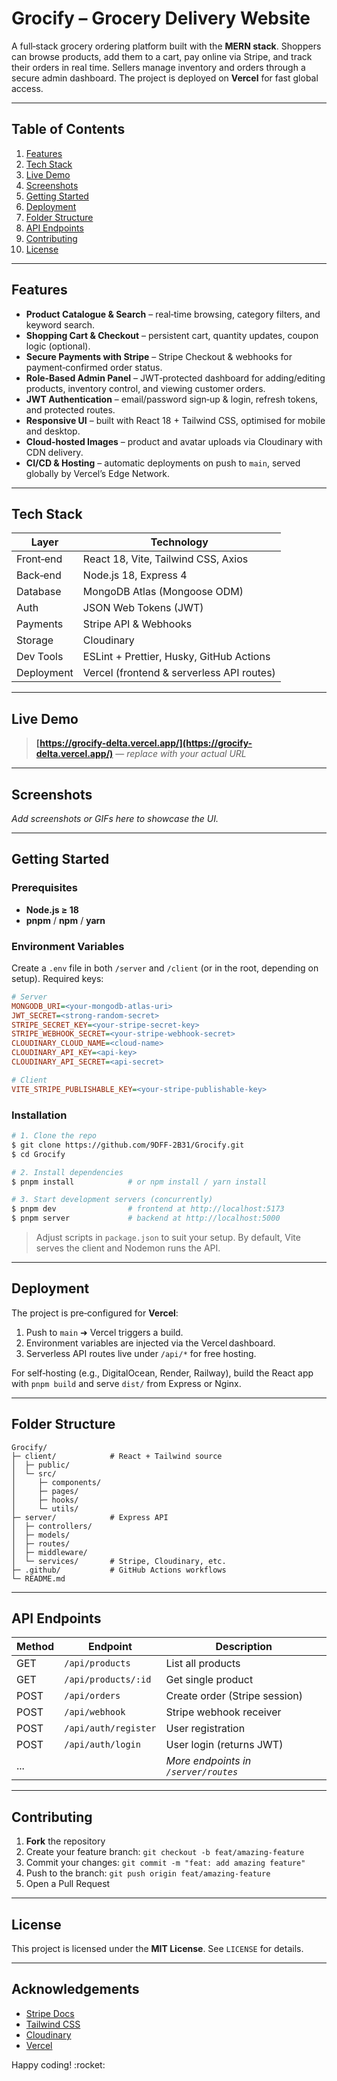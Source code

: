 # Grocify – Grocery Delivery Website

A full‑stack grocery ordering platform built with the **MERN stack**. Shoppers can browse products, add them to a cart, pay online via Stripe, and track their orders in real time. Sellers manage inventory and orders through a secure admin dashboard. The project is deployed on **Vercel** for fast global access.

---

## Table of Contents

1. [Features](#features)
2. [Tech Stack](#tech-stack)
3. [Live Demo](#live-demo)
4. [Screenshots](#screenshots)
5. [Getting Started](#getting-started)
6. [Deployment](#deployment)
7. [Folder Structure](#folder-structure)
8. [API Endpoints](#api-endpoints)
9. [Contributing](#contributing)
10. [License](#license)

---

## Features

* **Product Catalogue & Search** – real‑time browsing, category filters, and keyword search.
* **Shopping Cart & Checkout** – persistent cart, quantity updates, coupon logic (optional).
* **Secure Payments with Stripe** – Stripe Checkout & webhooks for payment‑confirmed order status.
* **Role‑Based Admin Panel** – JWT‑protected dashboard for adding/editing products, inventory control, and viewing customer orders.
* **JWT Authentication** – email/password sign‑up & login, refresh tokens, and protected routes.
* **Responsive UI** – built with React 18 + Tailwind CSS, optimised for mobile and desktop.
* **Cloud‑hosted Images** – product and avatar uploads via Cloudinary with CDN delivery.
* **CI/CD & Hosting** – automatic deployments on push to `main`, served globally by Vercel’s Edge Network.

---

## Tech Stack

| Layer      | Technology                                |
| ---------- | ----------------------------------------- |
| Front‑end  | React 18, Vite, Tailwind CSS, Axios       |
| Back‑end   | Node.js 18, Express 4                     |
| Database   | MongoDB Atlas (Mongoose ODM)              |
| Auth       | JSON Web Tokens (JWT)                     |
| Payments   | Stripe API & Webhooks                     |
| Storage    | Cloudinary                                |
| Dev Tools  | ESLint + Prettier, Husky, GitHub Actions  |
| Deployment | Vercel (frontend & serverless API routes) |

---

## Live Demo

> **[https://grocify-delta.vercel.app/](https://grocify-delta.vercel.app/)** — *replace with your actual URL*

---

## Screenshots

*Add screenshots or GIFs here to showcase the UI.*

---

## Getting Started

### Prerequisites

* **Node.js ≥ 18**
* **pnpm** / **npm** / **yarn**

### Environment Variables

Create a `.env` file in both `/server` and `/client` (or in the root, depending on setup). Required keys:

```ini
# Server
MONGODB_URI=<your‑mongodb‑atlas‑uri>
JWT_SECRET=<strong‑random‑secret>
STRIPE_SECRET_KEY=<your‑stripe‑secret‑key>
STRIPE_WEBHOOK_SECRET=<your‑stripe‑webhook‑secret>
CLOUDINARY_CLOUD_NAME=<cloud-name>
CLOUDINARY_API_KEY=<api-key>
CLOUDINARY_API_SECRET=<api-secret>

# Client
VITE_STRIPE_PUBLISHABLE_KEY=<your‑stripe‑publishable‑key>
```

### Installation

```bash
# 1. Clone the repo
$ git clone https://github.com/9DFF-2B31/Grocify.git
$ cd Grocify

# 2. Install dependencies
$ pnpm install            # or npm install / yarn install

# 3. Start development servers (concurrently)
$ pnpm dev                # frontend at http://localhost:5173
$ pnpm server             # backend at http://localhost:5000
```

> Adjust scripts in `package.json` to suit your setup. By default, Vite serves the client and Nodemon runs the API.

---

## Deployment

The project is pre‑configured for **Vercel**:

1. Push to `main` ➜ Vercel triggers a build.
2. Environment variables are injected via the Vercel dashboard.
3. Serverless API routes live under `/api/*` for free hosting.

For self‑hosting (e.g., DigitalOcean, Render, Railway), build the React app with `pnpm build` and serve `dist/` from Express or Nginx.

---

## Folder Structure

```
Grocify/
├─ client/            # React + Tailwind source
│  ├─ public/
│  └─ src/
│     ├─ components/
│     ├─ pages/
│     ├─ hooks/
│     └─ utils/
├─ server/            # Express API
│  ├─ controllers/
│  ├─ models/
│  ├─ routes/
│  ├─ middleware/
│  └─ services/       # Stripe, Cloudinary, etc.
├─ .github/           # GitHub Actions workflows
└─ README.md
```

---

## API Endpoints

| Method | Endpoint             | Description                          |
| ------ | -------------------- | ------------------------------------ |
| GET    | `/api/products`      | List all products                    |
| GET    | `/api/products/:id`  | Get single product                   |
| POST   | `/api/orders`        | Create order (Stripe session)        |
| POST   | `/api/webhook`       | Stripe webhook receiver              |
| POST   | `/api/auth/register` | User registration                    |
| POST   | `/api/auth/login`    | User login (returns JWT)             |
| ...    |                      | *More endpoints in `/server/routes`* |

---

## Contributing

1. **Fork** the repository
2. Create your feature branch: `git checkout -b feat/amazing-feature`
3. Commit your changes: `git commit -m "feat: add amazing feature"`
4. Push to the branch: `git push origin feat/amazing-feature`
5. Open a Pull Request

---

## License

This project is licensed under the **MIT License**. See `LICENSE` for details.

---

## Acknowledgements

* [Stripe Docs](https://stripe.com/docs)
* [Tailwind CSS](https://tailwindcss.com)
* [Cloudinary](https://cloudinary.com)
* [Vercel](https://vercel.com)

Happy coding! \:rocket:
